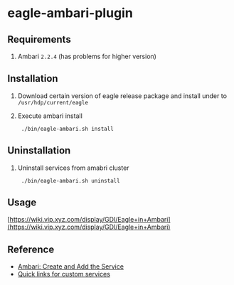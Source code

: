 eagle-ambari-plugin
===================

Requirements
------------
1. Ambari `2.2.4` (has problems for higher version)

Installation
------------
1. Download certain version of eagle release package and install under to `/usr/hdp/current/eagle`
2. Execute ambari install

        ./bin/eagle-ambari.sh install

Uninstallation
------------
1. Uninstall services from amabri cluster

        ./bin/eagle-ambari.sh uninstall

Usage
-----
[https://wiki.vip.xyz.com/display/GDI/Eagle+in+Ambari](https://wiki.vip.xyz.com/display/GDI/Eagle+in+Ambari)

Reference
---------
* [Ambari: Create and Add the Service](https://cwiki.apache.org/confluence/pages/viewpage.action?pageId=38571133#Overview\(Ambari1.5.0orlater\)-CreateandAddtheService)
* [Quick links for custom services](https://issues.apache.org/jira/browse/AMBARI-11268)
